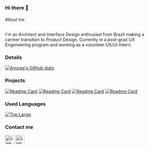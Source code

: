 ### Hi there 👋


###### About me
I'm an Architect and Interface Design enthusiast from Brazil making a carreer transition to Product Design. Currently in a post-grad UX Engeneering program and working as a volunteer UX/UI Intern.

### Details

[![Anurag's GitHub stats](https://github-readme-stats.vercel.app/api?username=MateusdeOliveira94&show_icons=true&theme=dark)](https://github.com/MateusdeOliveira94/github-readme-stats)

### Projects

[![Readme Card](https://github-readme-stats.vercel.app/api/pin/?username=MateusdeOliveira94&repo=Product-Card-Project&theme=dark)](https://mateusdeoliveira94.github.io/Product-Card-Project/)
[![Readme Card](https://github-readme-stats.vercel.app/api/pin/?username=MateusdeOliveira94&repo=Clipboard-Landing-Page-Master&theme=dark)](https://mateusdeoliveira94.github.io/Clipboard-Landing-Page-Master/)
[![Readme Card](https://github-readme-stats.vercel.app/api/pin/?username=MateusdeOliveira94&repo=projeto-tela-login&theme=dark)](https://github.com/MateusdeOliveira94/projeto-tela-login/deployments/github-pages)
[![Readme Card](https://github-readme-stats.vercel.app/api/pin/?username=MateusdeOliveira94&repo=projeto-cordel&theme=dark)](https://mateusdeoliveira94.github.io/projeto-cordel/)



### Used Languages

[![Top Langs](https://github-readme-stats.vercel.app/api/top-langs/?username=MateusdeOliveira94&layout=compact)](https://github.com/MateusdeOliveira94/github-readme-stats)

### Contact me
[<img src='https://img.shields.io/badge/LinkedIn-0077B5?style=for-the-badge&logo=linkedin&logoColor=white' alt='Linkedin' height='30'>](https://www.linkedin.com/in/mateusdeoliveira94/)
[<img src='https://img.shields.io/badge/Behance-1769ff?logo=behance&logoCol' alt='Linkedin' height='30'>](https://www.behance.net/matthricko)
